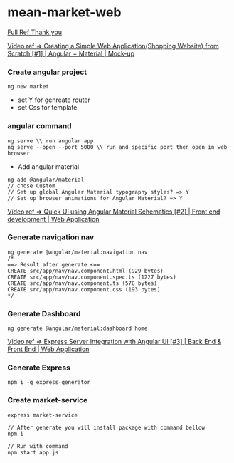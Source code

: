 # mean-market-web

[Full Ref Thank you](https://github.com/shaheershukur/Market-Web-Application)

[Video ref => Creating a Simple Web Application(Shopping Website) from Scratch [#1] | Angular + Material | Mock-up](https://www.youtube.com/watch?v=41aGgttr8UU&t=100s&ab_channel=ShaheerShukur)


### Create angular project
```
ng new market
```
- set Y for genreate router
- set Css for template

### angular command 
```
ng serve \\ run angular app
ng serve --open --port 5000 \\ run and specific port then open in web browser
```

- Add angular material
```
ng add @angular/material
// chose Custom 
// Set up global Angular Material typography styles? => Y
// Set up browser animations for Angular Material? => Y
```


[Video ref => Quick UI using Angular Material Schematics [#2] | Front end development | Web Application](https://www.youtube.com/watch?v=dcACk0WTqNc&ab_channel=ShaheerShukur)


### Generate navigation nav
```
ng generate @angular/material:navigation nav
/*
==> Result after generate <==
CREATE src/app/nav/nav.component.html (929 bytes)
CREATE src/app/nav/nav.component.spec.ts (1227 bytes)
CREATE src/app/nav/nav.component.ts (578 bytes)      
CREATE src/app/nav/nav.component.css (193 bytes)  
*/

```

### Generate Dashboard
```
ng generate @angular/material:dashboard home
```

[Video ref => Express Server Integration with Angular UI [#3] | Back End & Front End | Web Application](https://www.youtube.com/watch?v=dT1ID4q57fs&ab_channel=ShaheerShukur)

### Generate Express
```
npm i -g express-generator
```

### Create market-service
```
express market-service

// After generate you will install package with command bellow
npm i

// Run with command
npm start app.js
```


